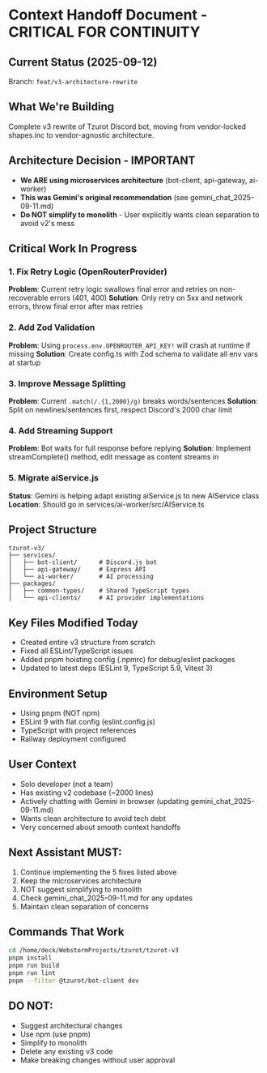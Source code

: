 # Context Handoff Document - CRITICAL FOR CONTINUITY

## Current Status (2025-09-12)
Branch: `feat/v3-architecture-rewrite`

## What We're Building
Complete v3 rewrite of Tzurot Discord bot, moving from vendor-locked shapes.inc to vendor-agnostic architecture.

## Architecture Decision - IMPORTANT
- **We ARE using microservices architecture** (bot-client, api-gateway, ai-worker)
- **This was Gemini's original recommendation** (see gemini_chat_2025-09-11.md)
- **Do NOT simplify to monolith** - User explicitly wants clean separation to avoid v2's mess

## Critical Work In Progress

### 1. Fix Retry Logic (OpenRouterProvider)
**Problem**: Current retry logic swallows final error and retries on non-recoverable errors (401, 400)
**Solution**: Only retry on 5xx and network errors, throw final error after max retries

### 2. Add Zod Validation 
**Problem**: Using `process.env.OPENROUTER_API_KEY!` will crash at runtime if missing
**Solution**: Create config.ts with Zod schema to validate all env vars at startup

### 3. Improve Message Splitting
**Problem**: Current `.match(/.{1,2000}/g)` breaks words/sentences
**Solution**: Split on newlines/sentences first, respect Discord's 2000 char limit

### 4. Add Streaming Support
**Problem**: Bot waits for full response before replying
**Solution**: Implement streamComplete() method, edit message as content streams in

### 5. Migrate aiService.js
**Status**: Gemini is helping adapt existing aiService.js to new AIService class
**Location**: Should go in services/ai-worker/src/AIService.ts

## Project Structure
```
tzurot-v3/
├── services/
│   ├── bot-client/      # Discord.js bot
│   ├── api-gateway/     # Express API 
│   └── ai-worker/       # AI processing
├── packages/
│   ├── common-types/    # Shared TypeScript types
│   └── api-clients/     # AI provider implementations
```

## Key Files Modified Today
- Created entire v3 structure from scratch
- Fixed all ESLint/TypeScript issues
- Added pnpm hoisting config (.npmrc) for debug/eslint packages
- Updated to latest deps (ESLint 9, TypeScript 5.9, Vitest 3)

## Environment Setup
- Using pnpm (NOT npm)
- ESLint 9 with flat config (eslint.config.js)
- TypeScript with project references
- Railway deployment configured

## User Context
- Solo developer (not a team)
- Has existing v2 codebase (~2000 lines)
- Actively chatting with Gemini in browser (updating gemini_chat_2025-09-11.md)
- Wants clean architecture to avoid tech debt
- Very concerned about smooth context handoffs

## Next Assistant MUST:
1. Continue implementing the 5 fixes listed above
2. Keep the microservices architecture 
3. NOT suggest simplifying to monolith
4. Check gemini_chat_2025-09-11.md for any updates
5. Maintain clean separation of concerns

## Commands That Work
```bash
cd /home/deck/WebstormProjects/tzurot/tzurot-v3
pnpm install
pnpm run build
pnpm run lint
pnpm --filter @tzurot/bot-client dev
```

## DO NOT:
- Suggest architectural changes
- Use npm (use pnpm)
- Simplify to monolith
- Delete any existing v3 code
- Make breaking changes without user approval